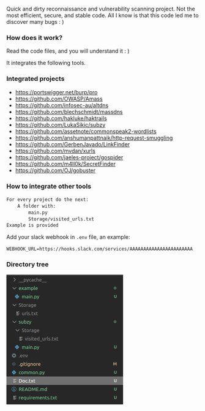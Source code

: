 

Quick and dirty reconnaissance and vulnerability scanning project. Not the most efficient, secure, and stable code. All I know is that this code led me to discover many bugs : ) 

### How does it work?
Read the code files, and you will understand it : )

It integrates the following tools.

### Integrated projects
- https://portswigger.net/burp/pro
- https://github.com/OWASP/Amass
- https://github.com/infosec-au/altdns
- https://github.com/blechschmidt/massdns
- https://github.com/hakluke/haktrails
- https://github.com/LukaSikic/subzy
- https://github.com/assetnote/commonspeak2-wordlists
- https://github.com/anshumanpattnaik/http-request-smuggling
- https://github.com/GerbenJavado/LinkFinder
- https://github.com/mvdan/xurls
- https://github.com/jaeles-project/gospider
- https://github.com/m4ll0k/SecretFinder
- https://github.com/OJ/gobuster

### How to integrate other tools

```txt
For every project do the next:
    A folder with:
        main.py
        Storage/visited_urls.txt
Example is provided
```

Add your slack webhook in `.env` file, an example:
```
WEBHOOK_URL=https://hooks.slack.com/services/AAAAAAAAAAAAAAAAAAAAAAA
```


### Directory tree

![Drag Racing](Img/example.png)